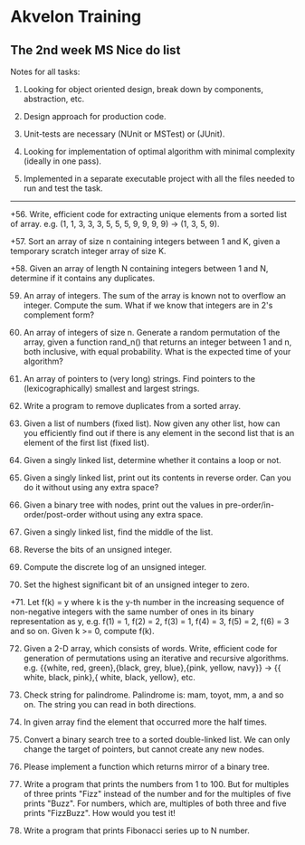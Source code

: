 # Akvelon Training
## The 2nd week MS Nice do list

Notes for all tasks:
1) Looking for object oriented design, break down by components, abstraction, etc.

2) Design approach for production code.

3) Unit-tests are necessary (NUnit or MSTest) or (JUnit).

4) Looking for implementation of optimal algorithm with minimal complexity (ideally in one pass).

5) Implemented in a separate executable project with all the files needed to run and test the task.

___

+56. Write, efficient code for extracting unique elements from a sorted list of array. e.g. (1, 1, 3, 3, 3, 5, 5,
5, 9, 9, 9, 9) -> (1, 3, 5, 9).

+57. Sort an array of size n containing integers between 1 and K, given a temporary scratch integer
array of size K.

+58. Given an array of length N containing integers between 1 and N, determine if it contains any
duplicates.

59. An array of integers. The sum of the array is known not to overflow an integer. Compute the sum.
What if we know that integers are in 2's complement form?

60. An array of integers of size n. Generate a random permutation of the array, given a function
rand_n() that returns an integer between 1 and n, both inclusive, with equal probability. What is the
expected time of your algorithm?

61. An array of pointers to (very long) strings. Find pointers to the (lexicographically) smallest and
largest strings.

62. Write a program to remove duplicates from a sorted array.

63. Given a list of numbers (fixed list). Now given any other list, how can you efficiently find out if
there is any element in the second list that is an element of the first list (fixed list).

64. Given a singly linked list, determine whether it contains a loop or not.

65. Given a singly linked list, print out its contents in reverse order. Can you do it without using any
extra space?

66. Given a binary tree with nodes, print out the values in pre-order/in-order/post-order without
using any extra space.

67. Given a singly linked list, find the middle of the list.

68. Reverse the bits of an unsigned integer.

69. Compute the discrete log of an unsigned integer.

70. Set the highest significant bit of an unsigned integer to zero.

+71. Let f(k) = y where k is the y-th number in the increasing sequence of non-negative integers with
the same number of ones in its binary representation as y, e.g. f(1) = 1, f(2) = 2, f(3) = 1, f(4) = 3, f(5) = 2,
f(6) = 3 and so on. Given k >= 0, compute f(k).

72. Given a 2-D array, which consists of words. Write, efficient code for generation of permutations
using an iterative and recursive algorithms. e.g. {{white, red, green},{black, grey, blue},{pink, yellow,
navy}} -> {{ white, black, pink},{ white, black, yellow}, etc.

73. Check string for palindrome. Palindrome is: mam, toyot, mm, a and so on. The string you can read
in both directions.

74. In given array find the element that occurred more the half times.

75. Convert a binary search tree to a sorted double-linked list. We can only change the target of 
pointers, but cannot create any new nodes.

76. Please implement a function which returns mirror of a binary tree.

77. Write a program that prints the numbers from 1 to 100. But for multiples of three prints "Fizz"
instead of the number and for the multiples of five prints "Buzz". For numbers, which are, multiples of
both three and five prints "FizzBuzz". How would you test it!

78. Write a program that prints Fibonacci series up to N number.
